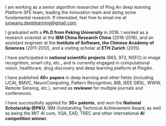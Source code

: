 I am working as a senior algorithm researcher of Ping An deep learning Platform SFE team, leading the innovation team and doing some fundamental research. If interested, feel free to email me at [junwang.deeplearning@gmail.com](mailto:junwang.deeplearning@gmail.com).

I graduated with a **Ph.D from Peking University** in 2016. I worked as a research scientist at the **IBM China Research China** (2016-2018), and an assistant engineer at the **Institute of Software, the Chinese Academy of Sciences** (2011-2012), and a visiting scholar at **ETH Zurich** (2015). 

I have participated in **national scientific projects** (863, 973, NSFC) in image recognition, smart city, etc., and is currently engaged in computational vision, healthcare, drug discovery and deep learning platform at PingAn. 

I have published **40+ papers** in deep learning and other fields (including IJCAI, BMVC, NeuroComputing, Pattern Recognition, BIB, IEEE GRSL, WWW, Remote Sensing, etc.), served as **reviewer** for multiple journals and conferences. 

I have successfully applied for **30+ patents**, and won the **National Scholarship @PKU**, IBM Outstanding Technical Achievement Award, as well as being the MIT AI cure, VQA, EAD, TREC and other international **Al competition winner**.
